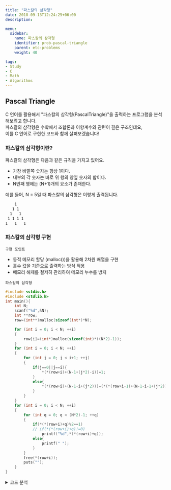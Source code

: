 ```yaml
---
title: "파스칼의 삼각형"
date: 2018-09-13T12:24:25+06:00
description:

menu:
  sidebar:
    name: 파스칼의 삼각형
    identifier: prob-pascal-triangle
    parent: etc-problems
    weight: 40

tags:
- Study
- C
- Math
- Algorithms
---
```



## Pascal Triangle

C 언어를 활용해서 "파스칼의 삼각형(PascalTriangle)"을 출력하는 프로그램을 분석해보려고 합니다.   
파스칼의 삼각형은 수학에서 조합론과 이항계수와 관련이 깊은 구조인데요,  
이를 C 언어로 구현한 코드와 함께 살펴보겠습니다!


### 파스칼의 삼각형이란?

파스칼의 삼각형은 다음과 같은 규칙을 가지고 있어요.
 - 가장 바깥쪽 숫자는 항상 1이다.
 - 내부의 각 숫자는 바로 위 행의 양옆 숫자의 합이다.
 - N번째 행에는 (N+1)개의 요소가 존재한다.

예를 들어, N = 5일 때 파스칼의 삼각형은 이렇게 출력됩니다.  

```txt
    1    
   1 1   
  1   1  
 1 1 1 1
1   1   1
```


### 파스칼의 삼각형 구현

`구현 포인트`
* 동적 메모리 할당 (malloc())을 활용해 2차원 배열을 구현
* 홀수 값을 기준으로 출력하는 방식 적용
* 메모리 해제를 철저히 관리하여 메모리 누수를 방지
  
`파스칼의 삼각형`  

```c
#include <stdio.h>
#include <stdlib.h>
int main(){
	int N;
	scanf("%d",&N);
	int **row;
	row=(int**)malloc(sizeof(int*)*N);

	for (int i = 0; i < N; ++i)
	{
		row[i]=(int*)malloc(sizeof(int)*((N*2)-1));
	}
	for (int i = 0; i < N; ++i)
	{
		for (int j = 0; j < i+1; ++j)
		{
			if(j==0||j==i){
				*(*(row+i)+(N-1+(j*2)-i))=1;
			}
			else{
				*(*(row+i)+(N-1-i+(j*2)))=(*(*(row+i-1)+(N-1-i-1+(j*2))))+(*(*(row+(i-1))+(N-1-i+(j*2)+1)));
			}
		}
	}
	for (int i = 0; i < N; ++i)
	{
		for (int q = 0; q < (N*2)-1; ++q)
		{
			if(*(*(row+i)+q)%2==1)
			// if(*(*(row+i)+q)!=0)
				printf("%d",*(*(row+i)+q));
			else{
				printf(" ");
			}
		}
		free(*(row+i));
		puts("");
	}
}
```

<details>
<summary>코드 분석</summary>

#### 코드 분석

이제 코드가 어떻게 동작하는지 하나씩 살펴볼게요.

1. 메모리 동적 할당   
    ```c
    int **row;
    row = (int**)malloc(sizeof(int*) * N);
    ```
    row는 2차원 배열을 위한 포인터 배열입니다.  

    N개의 행을 위한 메모리를 할당합니다.  
    ```c
    for (int i = 0; i < N; ++i) {
        row[i] = (int*)malloc(sizeof(int) * ((N * 2) - 1));
    }
    ```
    각 행(row)마다 (N * 2) - 1 크기의 배열을 동적 할당합니다.  
    이 배열은 파스칼 삼각형을 가운데 정렬하기 위한 역할을 합니다.  

2. 파스칼 삼각형 값 계산
    ```c
    for (int i = 0; i < N; ++i) {
        for (int j = 0; j < i + 1; ++j) {
            if (j == 0 || j == i) {
                *(*(row + i) + (N - 1 + (j * 2) - i)) = 1;
            } else {
                *(*(row + i) + (N - 1 - i + (j * 2))) = (*(*(row + i - 1) + (N - 1 - i - 1 + (j * 2)))) + (*(*(row + (i - 1)) + (N - 1 - i + (j * 2) + 1)));
            }
        }
    }
    ```

    `j == 0` 또는 `j == i`일 때는 1을 배치합니다.  
    나머지는 윗줄에서 두 숫자를 더해서 채웁니다.  

3. 출력 및 메모리 해제
    ```c
    for (int i = 0; i < N; ++i) {
        for (int q = 0; q < (N * 2) - 1; ++q) {
            if (*(*(row + i) + q) % 2 == 1)
                printf("%d", *(*(row + i) + q));
            else
                printf(" ");
        }
        free(*(row + i));
        puts("");
    }
    free(row);
    ```
    (N * 2) - 1 크기의 배열을 출력하면서 홀수만 보이도록 출력합니다.  
    메모리 누수를 방지하기 위해 free()를 사용하여 할당된 메모리를 해제합니다.  



</details>